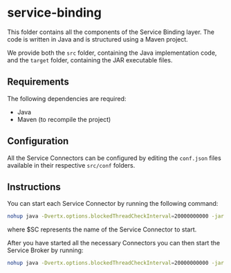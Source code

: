 # service-binding

This folder contains all the components of the Service Binding layer. The code is written in Java and is structured using a Maven project. 

We provide both the `src` folder, containing the Java implementation code, and the `target` folder, containing the JAR executable files. 

## Requirements

The following dependencies are required:

* Java
* Maven (to recompile the project)

## Configuration

All the Service Connectors can be configured by editing the `conf.json` files available in their respective `src/conf` folders.

## Instructions

You can start each Service Connector by running the following command:

```bash
nohup java -Dvertx.options.blockedThreadCheckInterval=20000000000 -jar $SC/target/$SC-0.0.1-SNAPSHOT-fat.jar &
```

where $SC represents the name of the Service Connector to start.

After you have started all the necessary Connectors you can then start the Service Broker by running:

```bash
nohup java -Dvertx.options.blockedThreadCheckInterval=20000000000 -jar service-broker/target/service-broker-0.0.1-SNAPSHOT-fat.jar &
```